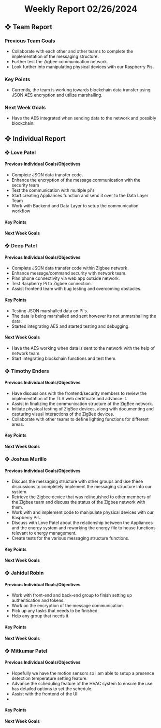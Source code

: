 
<h1 align="center"> Weekly Report 02/26/2024 </h1>

## ❖ Team Report

### Previous Team Goals
- Collaborate with each other and other teams to complete the implementation of the messaging structure.
- Further test the Zigbee communication network.
- Look further into manipulating physical devices with our Raspberry Pis.

### Key Points
- Currently, the team is working towards blockchain data transfer using JSON AES encryption and utilize marshalling.

### Next Week Goals
- Have the AES integrated when sending data to the network and possibly blockchain.

## ❖ Individual Report

### ❖ Love Patel

#### Previous Individual Goals/Objectives
- Complete JSON data transfer code.
- Enhance the encryption of the message communication with the security team
- Test the communication with multiple pi's
- Start creating Appliances function and send it over to the Data Layer Team
- Work with Backend and Data Layer to setup the communication workflow

#### Key Points


#### Next Week Goals


### ❖ Deep Patel

#### Previous Individual Goals/Objectives
- Complete JSON data transfer code within Zigbee network.
- Enhance message/command security with network team.
- Plan phone connectivity via web app outside network.
- Test Raspberry Pi to Zigbee connection.
- Assist frontend team with bug testing and overcoming obstacles.

#### Key Points
- Testing JSON marshalled data on Pi's.
- The data is being marshalled and sent however its not unmarshalling the data.
- Started integrating AES and started testing and debugging.

#### Next Week Goals
- Have the AES working when data is sent to the network with the help of network team.
- Start integrating blockchain functions and test them.


### ❖ Timothy Enders

#### Previous Individual Goals/Objectives
- Have discussions with the frontend/security members to review the implementation of the TLS web certificate and advance it.
- Assist in finalizing the communication structure of the ZigBee network.
- Initiate physical testing of ZigBee devices, along with documenting and capturing visual interactions of the ZigBee devices.
- Collaborate with other teams to define lighting functions for different areas.

#### Key Points

#### Next Week Goals

### ❖ Joshua Murillo

#### Previous Individual Goals/Objectives
- Discuss the messaging structure with other groups and use these discussions to completely implement the messaging structure into our system.
- Retrieve the Zigbee device that was relinquished to other members of the Zigbee team and discuss the status of the Zigbee network with them.
- Work with and implement code to manipulate physical devices with our Raspberry Pis.
- Discuss with Love Patel about the relationship between the Appliances and the energy system and reworking the energy file to house functions relevant to energy management.
- Create tests for the various messaging structure functions.

#### Key Points

#### Next Week Goals

### ❖ Jahidul Robin

#### Previous Individual Goals/Objectives
- Work with front-end and back-end group to finish setting up authentication and tokens.
- Work on the encryption of the message communication.
- Pick up any tasks that needs to be finished.
- Help any group that needs it.

#### Key Points

#### Next Week Goals

### ❖ Mitkumar Patel

#### Previous Individual Goals/Objectives
- Hopefully we have the motion sensors so i am able to setup a presence detection temperature setting feature.
- Advance the scheduling feature of the HVAC system to ensure the use has detailed options to set the schedule.
- Assist with the frontend of the UI
- 
#### Key Points

#### Next Week Goals
